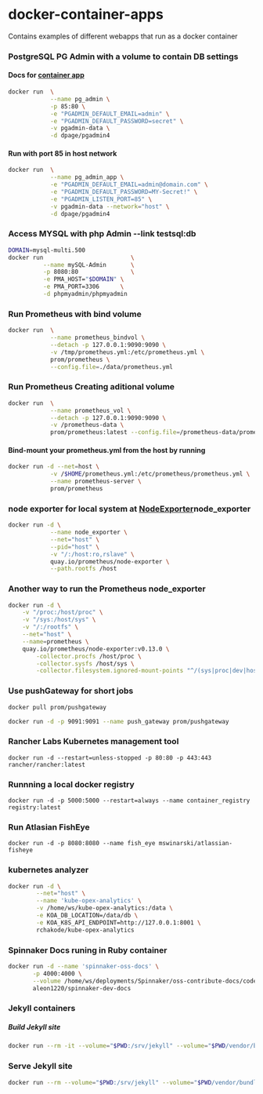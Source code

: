 # docker-container-apps
Contains examples of different webapps that run as a docker container

### PostgreSQL PG Admin with a volume to contain DB settings
#### Docs for [container app](https://www.pgadmin.org/docs/pgadmin4/latest/container_deployment.html)
```bash
docker run  \
            --name pg_admin \
            -p 85:80 \
            -e "PGADMIN_DEFAULT_EMAIL=admin" \
            -e "PGADMIN_DEFAULT_PASSWORD=secret" \
            -v pgadmin-data \
            -d dpage/pgadmin4
```

#### Run with port 85 in host network
``` bash
docker run  \
            --name pg_admin_app \
            -e "PGADMIN_DEFAULT_EMAIL=admin@domain.com" \
            -e "PGADMIN_DEFAULT_PASSWORD=MY-Secret!" \
            -e "PGADMIN_LISTEN_PORT=85" \
            -v pgadmin-data --network="host" \
            -d dpage/pgadmin4
```
### Access MYSQL with php Admin --link testsql:db

```bash
DOMAIN=mysql-multi.500
docker run                         \
          --name mySQL-Admin       \
          -p 8080:80               \
          -e PMA_HOST="$DOMAIN" \
          -e PMA_PORT=3306      \
          -d phpmyadmin/phpmyadmin
```

### Run Prometheus with bind volume
```bash
docker run  \
            --name prometheus_bindvol \
            --detach -p 127.0.0.1:9090:9090 \
            -v /tmp/prometheus.yml:/etc/prometheus.yml \
            prom/prometheus \
            --config.file=./data/prometheus.yml
```

### Run Prometheus Creating aditional volume
```bash
docker run  \
            --name prometheus_vol \
            --detach -p 127.0.0.1:9090:9090 \
            -v /prometheus-data \
            prom/prometheus:latest --config.file=/prometheus-data/prometheus.yml
```
#### Bind-mount your prometheus.yml from the host by running
```bash
docker run -d --net=host \
            -v /$HOME/prometheus.yml:/etc/prometheus/prometheus.yml \
            --name prometheus-server \
            prom/prometheus
```

### node exporter for local system at [NodeExporter](https://github.com/prometheus/)node_exporter
```bash
docker run -d \
            --name node_exporter \
            --net="host" \
            --pid="host" \
            -v "/:/host:ro,rslave" \
            quay.io/prometheus/node-exporter \
            --path.rootfs /host
```

###  Another way to run the Prometheus node_exporter
```bash
docker run -d \
    -v "/proc:/host/proc" \
    -v "/sys:/host/sys" \
    -v "/:/rootfs" \
    --net="host" \
    --name=prometheus \
    quay.io/prometheus/node-exporter:v0.13.0 \
        -collector.procfs /host/proc \
        -collector.sysfs /host/sys \
        -collector.filesystem.ignored-mount-points "^/(sys|proc|dev|host|etc)($|/)"
```

###  Use pushGateway for short jobs
```bash
docker pull prom/pushgateway

docker run -d -p 9091:9091 --name push_gateway prom/pushgateway
```

###  Rancher Labs Kubernetes management tool
`docker run -d --restart=unless-stopped -p 80:80 -p 443:443 rancher/rancher:latest`

###  Runnning a local docker registry
`docker run -d -p 5000:5000 --restart=always --name container_registry registry:latest`

###  Run Atlasian FishEye
`docker run -d -p 8080:8080 --name fish_eye mswinarski/atlassian-fisheye`

###  kubernetes analyzer
```bash
docker run -d \
        --net="host" \
        --name 'kube-opex-analytics' \
        -v /home/ws/kube-opex-analytics:/data \
        -e KOA_DB_LOCATION=/data/db \
        -e KOA_K8S_API_ENDPOINT=http://127.0.0.1:8001 \
        rchakode/kube-opex-analytics
```

###  Spinnaker Docs runing in Ruby container
```bash
docker run -d --name 'spinnaker-oss-docs' \
       -p 4000:4000 \
       --volume /home/ws/deployments/Spinnaker/oss-contribute-docs/code:/code \
       aleon1220/spinnaker-dev-docs
```

### Jekyll containers
##### Build Jekyll site
```bash
docker run --rm -it --volume="$PWD:/srv/jekyll" --volume="$PWD/vendor/bundle:/usr/local/bundle" --env JEKYLL_ENV=production jekyll/jekyll:3.8 jekyll build
```

### Serve Jekyll site
```bash
docker run --rm --volume="$PWD:/srv/jekyll" --volume="$PWD/vendor/bundle:/usr/local/bundle" --env JEKYLL_ENV=development -p 4000:4000 jekyll/jekyll:3.8 jekyll serve
```